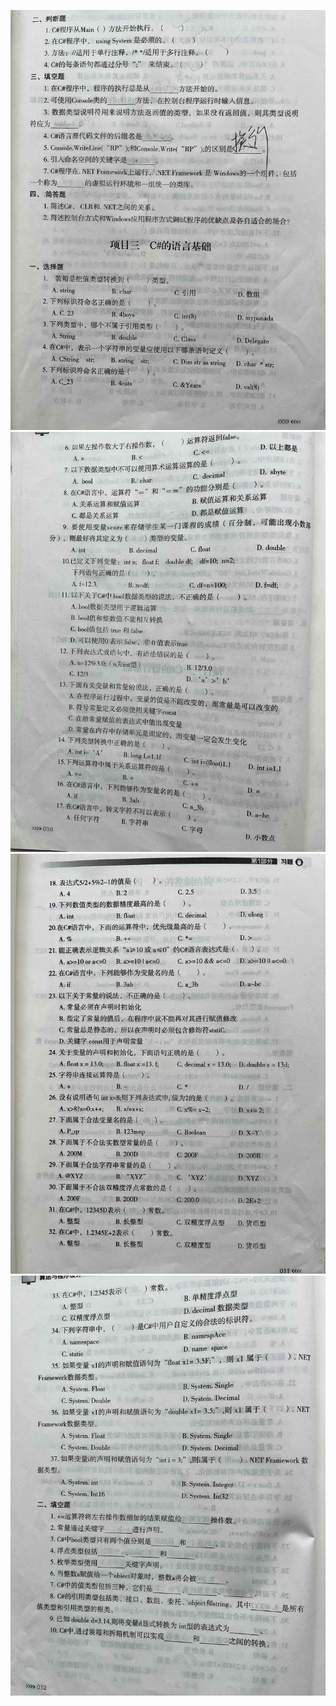 
![练习册](images1/009.jpeg)
![练习册](images1/010.jpeg)
![练习册](images1/011.jpeg)
![练习册](images1/012.jpeg)